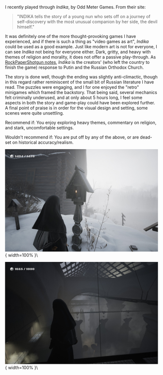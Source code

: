 I recently played through *Indika*, by Odd Meter Games. From their site:

> "INDIKA tells the story of a young nun who sets off on a journey of self-discovery with the most unusual companion by her side, the devil himself." 

It was definitely one of the more thought-provoking games I have experienced, and if there is such a thing as "video games as art", *Indika* could be used as a good example. Just like modern art is not for everyone, I can see *Indika* not being for everyone either. Dark, gritty, and heavy with themes of religion and morality, it does not offer a passive play-through. As [RockPaperShotgun notes](https://www.rockpapershotgun.com/how-historical-fantasy-indika-channels-its-russian-creators-anger-against-putin-and-the-orthodox-church), *Indika* is the creators' (who left the country to finish the game) response to Putin and the Russian Orthodox Church.

The story is done well, though the ending was slightly anti-climactic, though in this regard rather reminiscent of the small bit of Russian literature I have read. The puzzles were engaging, and I for one enjoyed the "retro" minigames which framed the backstory. That being said, several mechanics felt criminally underused, and at only about 5 hours long, I feel some aspects in both the story and game-play could have been explored further. A final point of praise is in order for the visual design and setting, some scenes were quite unsettling. 

Recommend if: You enjoy exploring heavy themes, commentary on religion, and stark, uncomfortable settings.

Wouldn't recommend if: You are put off by any of the above, or are dead-set on historical accuracy/realism.

![Indika, dressed in the black religious habit of a nun, stands in snow covered cemetery. She faces a wooden shrine in which is a lit candle. A wooden house is seen in the background, while the horizon fades into a bleak whiteness.](./indika1.jpg){ width=100% }\

![Indika stands on an elevated walkway in a bleak factory. Below her, drying while hanging from conveyor belts, are huge fish, close to a hundred times larger than their IRL counterparts.](./indika2.jpg){ width=100% }\
